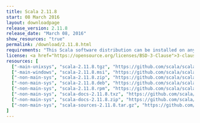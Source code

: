 ```yaml
---
title: Scala 2.11.8
start: 08 March 2016
layout: downloadpage
release_version: 2.11.8
release_date: "March 08, 2016"
show_resources: "true"
permalink: /download/2.11.8.html
requirements: "This Scala software distribution can be installed on any Unix-like or Windows system. It requires the Java runtime version 1.6 or later, which can be downloaded <a href='https://www.java.com/'>here</a>."
license: <a href="https://opensource.org/licenses/BSD-3-Clause">3-clause BSD license</a>
resources: [
  ["-main-unixsys", "scala-2.11.8.tgz", "https://github.com/scala/scala/releases/download/v2.11.8/scala-2.11.8.tgz", "Mac OS X, Unix, Cygwin", "27.35M"],
  ["-main-windows", "scala-2.11.8.msi", "https://github.com/scala/scala/releases/download/v2.11.8/scala-2.11.8.msi", "Windows (msi installer)", "109.35M"],
  ["-non-main-sys", "scala-2.11.8.zip", "https://github.com/scala/scala/releases/download/v2.11.8/scala-2.11.8.zip", "Windows", "27.40M"],
  ["-non-main-sys", "scala-2.11.8.deb", "https://github.com/scala/scala/releases/download/v2.11.8/scala-2.11.8.deb", "Debian", "76.02M"],
  ["-non-main-sys", "scala-2.11.8.rpm", "https://github.com/scala/scala/releases/download/v2.11.8/scala-2.11.8.rpm", "RPM package", "108.16M"],
  ["-non-main-sys", "scala-docs-2.11.8.txz", "https://github.com/scala/scala/releases/download/v2.11.8/scala-docs-2.11.8.txz", "API docs", "46.00M"],
  ["-non-main-sys", "scala-docs-2.11.8.zip", "https://github.com/scala/scala/releases/download/v2.11.8/scala-docs-2.11.8.zip", "API docs", "84.21M"],
  ["-non-main-sys", "scala-sources-2.11.8.tar.gz", "https://github.com/scala/scala/archive/v2.11.8.tar.gz", "Sources", ""]
]
---
```

